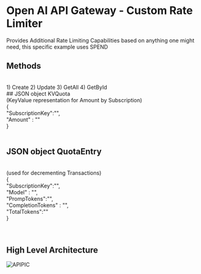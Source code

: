 # Open AI API Gateway - Custom Rate Limiter

Provides Additional Rate Limiting Capabilities based on anything one might need, this specific example uses SPEND
<br/>
## Methods
<br/>
1) Create
2) Update
3) GetAll
4) GetById
<br/>
## JSON object KVQuota 
<br/>
(KeyValue representation for Amount by Subscription)
<br/>
{ <br/>
"SubscriptionKey":"",<br/>
"Amount" : ""<br/>
}<br/>
<br/>

## JSON object QuotaEntry
<br/>
(used for decrementing Transactions)
<br/>
{<br/>
"SubscriptionKey":"",<br/>
"Model" : "",<br/>
"PrompTokens":"",<br/>
"CompletionTokens" : "",<br/>
"TotalTokens":""<br/>
}<br/>
<br/>
<br/>


## High Level Architecture




![APIPIC](https://github.com/ThePreston/Custom-Rate-Limiter-API/assets/84995595/832ce32e-1b4c-45f5-b4e7-ab0964f3de68)
